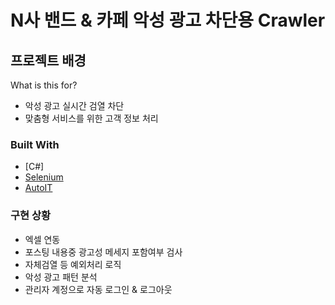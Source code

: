 # N사 밴드 & 카페 악성 광고 차단용 Crawler

<!-- PROJECT SHIELDS -->
<!--
*** I'm using markdown "reference style" links for readability.
*** Reference links are enclosed in brackets [ ] instead of parentheses ( ).
*** See the bottom of this document for the declaration of the reference variables
*** for contributors-url, forks-url, etc. This is an optional, concise syntax you may use.
*** https://www.markdownguide.org/basic-syntax/#reference-style-links
-->


## 프로젝트 배경

What is this for?
* 악성 광고 실시간 검열 차단
* 맞춤형 서비스를 위한 고객 정보 처리


### Built With
* [C#]
* [Selenium](https://www.selenium.dev/)
* [AutoIT](https://www.autoitscript.com/site/)

### 구현 상황
* 엑셀 연동
* 포스팅 내용중 광고성 메세지 포함여부 검사
* 자체검열 등 예외처리 로직
* 악성 광고 패턴 분석
* 관리자 계정으로 자동 로그인 & 로그아웃
